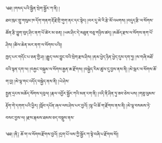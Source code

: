 ﻿  
༄༅། །གསད་པའི་སྦྱིན་སྲེག་སྦྱོར་ཀ་ནི། །  
ཐབ་ཁུང་གྲུ་གསུམ་ཁ་དོག་གནག་རྡོ་རྗེ་གྲི་གུག་ནང་དང་སྟེང། །བར་དུ་མེ་རི་རྩེ་མོ་འཕགས། །བདུད་རྩི་ལ་སོགས་ཚོན་རྩི་བྱུག་བུད་ཤིང་ནག་པོ་ཚེར་མ་ཅན། །ཡམ་ཤིང་དེ་མཐུན་བཅུ་གཉིས་ཚད། །མཆོད་རྫས་ལ་སོགས་ནག་པོ་ཤིས། །ཚིལ་ཆེན་མར་ནག་ལ་སོགས་པའི།།  
ཁྱད་པར་གདོང་པ་ཅན་གྱི་ཤ། །རྒྱུད་ལས་བྱུང་བའི་སྲེག་རྫས་ཤིས། །ནམ་ཕྱེད་ཉིན་ཕྱེད་དུས་དག་ཏུ། །ས་གཞི་མཐོ་བའི་སྟན་དག་ལ། །བརྐྱང་བསྐུམ་ལ་སོགས་རྒྱན་ཆ་རྫོགས། །བསྐྱེད་རིམ་ཚུལ་དུ་བྱས་ནས་ནི། །མེ་སྦར་ལ་སོགས་ཆོ་ག་བྱ། །མེ་ལྷ་གང་འདོད་བསྐྱེད་ནས་ནི། །ཡེ་ཤེས་  
སྤྱན་དྲངས་མཆོད་སོགས་དབུལ། །རྣལ་འབྱོར་སྦྱོར་ཀའི་མན་ངག་ནི། །འདི་ནི་ཤིན་ཏུ་ཟབ་ཅེས་པས། །གཟུ་ལུམས་རྟོག་གེ་དགག་པའི་ཕྱིར། །སློབ་དཔོན་ཞལ་ལས་ཤེས་པར་བྱའོ། །ལྷ་ཡི་ཆོ་ག་རྫོགས་ནས་ནི། །མེ་ལྷ་བསམས་ཏེ་བསང་བྱས་ལ། །རྫས་རྣམས་ཐམས་ཅད་བསྡུས་ནས་  
  
༄༅། །ནི༑ ཆོ་ག་ལ་སོགས་རྫོགས་བྱའོ། །དྲག་པོ་ལས་ཀྱི་སྦྱོར་ཀ་སྟེ་བཞི་པ་རྫོགས་སོ།།  
  
  
